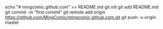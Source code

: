echo "# mingcomic.github.com" >> README.md
git init
git add README.md
git commit -m "first commit"
git remote add origin https://github.com/MingComic/mingcomic.github.com.git
git push -u origin master

